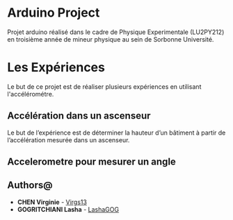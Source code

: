 # Arduino Project
Projet arduino réalisé dans le cadre de Physique Experimentale (LU2PY212) en troisième année de mineur physique au sein de Sorbonne Université. 

# Les Expériences 
Le but de ce projet est de réaliser plusieurs expériences en utilisant l'accélérométre. 

## Accélération dans un ascenseur
Le but de l’expérience est de déterminer la hauteur d’un bâtiment à partir de l’accélération mesurée dans
un ascenseur.

## Accelerometre pour mesurer un angle

## Authors@
- **CHEN Virginie** - [Virgs13](https://github.com/Virgs13)
- **GOGRITCHIANI Lasha** - [LashaGOG](https://github.com/LashaGOG)
